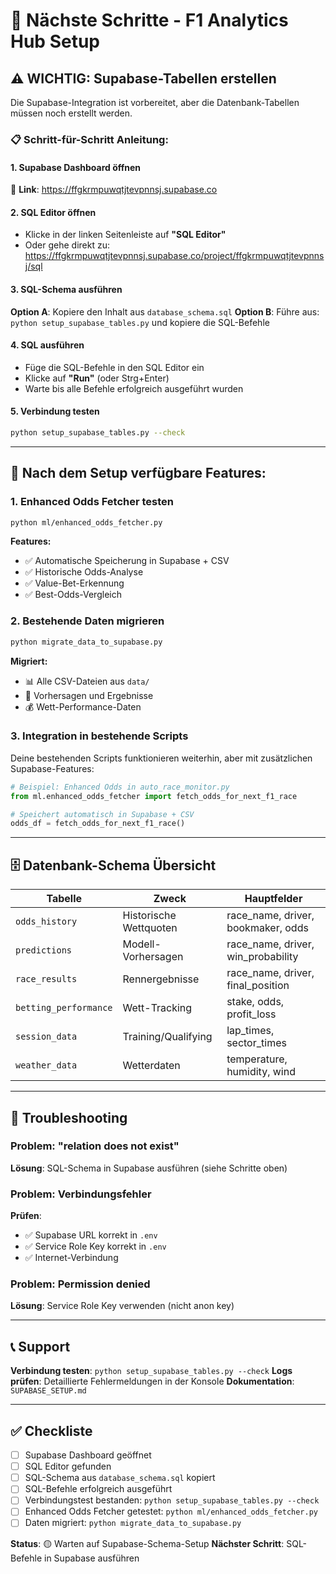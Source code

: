 # 🚀 Nächste Schritte - F1 Analytics Hub Setup

## ⚠️ WICHTIG: Supabase-Tabellen erstellen

Die Supabase-Integration ist vorbereitet, aber die Datenbank-Tabellen müssen noch erstellt werden.

### 📋 Schritt-für-Schritt Anleitung:

#### 1. Supabase Dashboard öffnen
🔗 **Link**: https://ffgkrmpuwqtjtevpnnsj.supabase.co

#### 2. SQL Editor öffnen
- Klicke in der linken Seitenleiste auf **"SQL Editor"**
- Oder gehe direkt zu: https://ffgkrmpuwqtjtevpnnsj.supabase.co/project/ffgkrmpuwqtjtevpnnsj/sql

#### 3. SQL-Schema ausführen
**Option A**: Kopiere den Inhalt aus `database_schema.sql`
**Option B**: Führe aus: `python setup_supabase_tables.py` und kopiere die SQL-Befehle

#### 4. SQL ausführen
- Füge die SQL-Befehle in den SQL Editor ein
- Klicke auf **"Run"** (oder Strg+Enter)
- Warte bis alle Befehle erfolgreich ausgeführt wurden

#### 5. Verbindung testen
```bash
python setup_supabase_tables.py --check
```

---

## 🎯 Nach dem Setup verfügbare Features:

### 1. Enhanced Odds Fetcher testen
```bash
python ml/enhanced_odds_fetcher.py
```
**Features:**
- ✅ Automatische Speicherung in Supabase + CSV
- ✅ Historische Odds-Analyse
- ✅ Value-Bet-Erkennung
- ✅ Best-Odds-Vergleich

### 2. Bestehende Daten migrieren
```bash
python migrate_data_to_supabase.py
```
**Migriert:**
- 📊 Alle CSV-Dateien aus `data/`
- 🔮 Vorhersagen und Ergebnisse
- 💰 Wett-Performance-Daten

### 3. Integration in bestehende Scripts
Deine bestehenden Scripts funktionieren weiterhin, aber mit zusätzlichen Supabase-Features:

```python
# Beispiel: Enhanced Odds in auto_race_monitor.py
from ml.enhanced_odds_fetcher import fetch_odds_for_next_f1_race

# Speichert automatisch in Supabase + CSV
odds_df = fetch_odds_for_next_f1_race()
```

---

## 🗄️ Datenbank-Schema Übersicht

| Tabelle | Zweck | Hauptfelder |
|---------|-------|-------------|
| `odds_history` | Historische Wettquoten | race_name, driver, bookmaker, odds |
| `predictions` | Modell-Vorhersagen | race_name, driver, win_probability |
| `race_results` | Rennergebnisse | race_name, driver, final_position |
| `betting_performance` | Wett-Tracking | stake, odds, profit_loss |
| `session_data` | Training/Qualifying | lap_times, sector_times |
| `weather_data` | Wetterdaten | temperature, humidity, wind |

---

## 🔧 Troubleshooting

### Problem: "relation does not exist"
**Lösung**: SQL-Schema in Supabase ausführen (siehe Schritte oben)

### Problem: Verbindungsfehler
**Prüfen**:
- ✅ Supabase URL korrekt in `.env`
- ✅ Service Role Key korrekt in `.env`
- ✅ Internet-Verbindung

### Problem: Permission denied
**Lösung**: Service Role Key verwenden (nicht anon key)

---

## 📞 Support

**Verbindung testen**: `python setup_supabase_tables.py --check`
**Logs prüfen**: Detaillierte Fehlermeldungen in der Konsole
**Dokumentation**: `SUPABASE_SETUP.md`

---

## ✅ Checkliste

- [ ] Supabase Dashboard geöffnet
- [ ] SQL Editor gefunden
- [ ] SQL-Schema aus `database_schema.sql` kopiert
- [ ] SQL-Befehle erfolgreich ausgeführt
- [ ] Verbindungstest bestanden: `python setup_supabase_tables.py --check`
- [ ] Enhanced Odds Fetcher getestet: `python ml/enhanced_odds_fetcher.py`
- [ ] Daten migriert: `python migrate_data_to_supabase.py`

**Status**: 🟡 Warten auf Supabase-Schema-Setup
**Nächster Schritt**: SQL-Befehle in Supabase ausführen